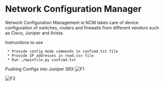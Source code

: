 # Network Configuration Manager
Network Configuration Management ie NCM takes care of device configuration of switches, routers and firewalls from different vendors such as Cisco, Juniper and Arista.
  
  Instructions to use
  
     * Provide config mode commands in confcmd.txt file
     * Provide IP addresses in read.csv file
     * Run ./mainfile.py confcmd.txt 


Pushing Configs into Juniper SRX
![F1](https://user-images.githubusercontent.com/63805419/119382304-79ac5c80-bcdf-11eb-8565-35869147703f.png)

![F2](https://user-images.githubusercontent.com/63805419/119382462-a9f3fb00-bcdf-11eb-85a8-8b5eeacd65ae.png)




 
